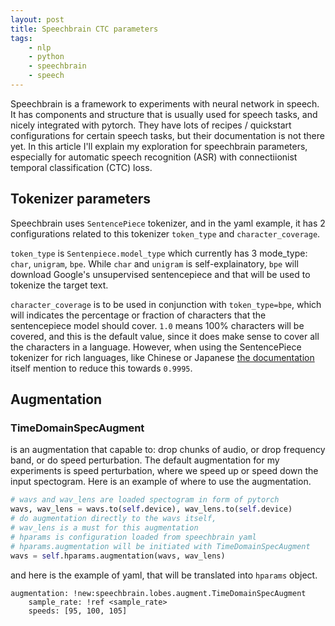 ```yaml
---
layout: post
title: Speechbrain CTC parameters
tags:
    - nlp
    - python
    - speechbrain
    - speech
---
```

Speechbrain is a framework to experiments with neural network in speech. It has components and structure that is usually used for speech tasks, and nicely integrated with pytorch. They have lots of recipes / quickstart configurations for certain speech tasks, but their documentation is not there yet. In this article I'll explain my exploration for speechbrain parameters, especially for automatic speech recognition (ASR) with connectiionist temporal classification (CTC) loss. 

## Tokenizer parameters
Speechbrain uses `SentencePiece` tokenizer, and in the yaml example, it has 2 configurations related to this tokenizer `token_type` and `character_coverage`.

`token_type` is `Sentenpiece.model_type` which currently has 3 mode_type: `char`, `unigram`, `bpe`. While `char` and `unigram` is self-explainatory, `bpe` will download Google's unsupervised sentencepiece and that will be used to tokenize the target text. 


`character_coverage` is to be used in conjunction with `token_type=bpe`, which will indicates the percentage or fraction of characters that the sentencepiece model should cover. `1.0` means 100% characters will be covered, and this is the default value, since it does make sense to cover all the characters in a language. However, when using the SentencePiece tokenizer for rich languages, like Chinese or Japanese [the documentation](https://github.com/google/sentencepiece) itself mention to reduce this towards `0.9995`.


## Augmentation

### TimeDomainSpecAugment
is an augmentation that capable to: drop chunks of audio, or drop frequency band, or do speed perturbation. The default augmentation for my experiments is speed perturbation, where we speed up or speed down the input spectogram. Here is an example of where to use the augmentation.

```python
# wavs and wav_lens are loaded spectogram in form of pytorch
wavs, wav_lens = wavs.to(self.device), wav_lens.to(self.device)
# do augmentation directly to the wavs itself, 
# wav_lens is a must for this augmentation
# hparams is configuration loaded from speechbrain yaml
# hparams.augmentation will be initiated with TimeDomainSpecAugment
wavs = self.hparams.augmentation(wavs, wav_lens)
```

and here is the example of yaml, that will be translated into `hparams` object. 
```
augmentation: !new:speechbrain.lobes.augment.TimeDomainSpecAugment
    sample_rate: !ref <sample_rate>
    speeds: [95, 100, 105]
```
